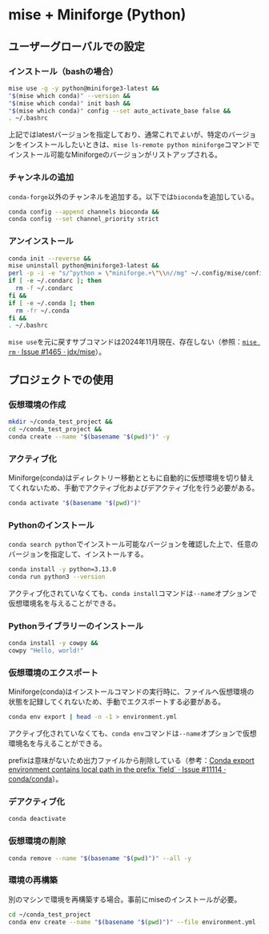 
# mise + Miniforge (Python)
## ユーザーグローバルでの設定
### インストール（bashの場合）
```sh
mise use -g -y python@miniforge3-latest &&
"$(mise which conda)" --version &&
"$(mise which conda)" init bash &&
"$(mise which conda)" config --set auto_activate_base false &&
. ~/.bashrc
```
上記ではlatestバージョンを指定しており、通常これでよいが、特定のバージョンをインストールしたいときは、`mise ls-remote python miniforge`コマンドでインストール可能なMiniforgeのバージョンがリストアップされる。

### チャンネルの追加
`conda-forge`以外のチャンネルを追加する。以下では`bioconda`を追加している。
```sh
conda config --append channels bioconda &&
conda config --set channel_priority strict
```

### アンインストール
```sh
conda init --reverse &&
mise uninstall python@miniforge3-latest &&
perl -p -i -e "s/^python = \"miniforge.+\"\\n//mg" ~/.config/mise/config.toml &&
if [ -e ~/.condarc ]; then
  rm -f ~/.condarc
fi &&
if [ -e ~/.conda ]; then
  rm -fr ~/.conda
fi &&
. ~/.bashrc
```
`mise use`を元に戻すサブコマンドは2024年11月現在、存在しない（参照：[`mise rm` · Issue #1465 · jdx/mise](https://github.com/jdx/mise/issues/1465)）。

## プロジェクトでの使用
### 仮想環境の作成
```sh
mkdir ~/conda_test_project &&
cd ~/conda_test_project &&
conda create --name "$(basename "$(pwd)")" -y
```

### アクティブ化
Miniforge(conda)はディレクトリー移動とともに自動的に仮想環境を切り替えてくれないため、手動でアクティブ化およびデアクティブ化を行う必要がある。
```sh
conda activate "$(basename "$(pwd)")"
```

### Pythonのインストール
`conda search python`でインストール可能なバージョンを確認した上で、任意のバージョンを指定して、インストールする。
```sh
conda install -y python=3.13.0
conda run python3 --version
```
アクティブ化されていなくても、`conda install`コマンドは`--name`オプションで仮想環境名を与えることができる。

### Pythonライブラリーのインストール
```sh
conda install -y cowpy &&
cowpy "Hello, world!"
```

### 仮想環境のエクスポート
Miniforge(conda)はインストールコマンドの実行時に、ファイルへ仮想環境の状態を記録してくれないため、手動でエクスポートする必要がある。
```sh
conda env export | head -n -1 > environment.yml
```
アクティブ化されていなくても、`conda env`コマンドは`--name`オプションで仮想環境名を与えることができる。

prefixは意味がないため出力ファイルから削除している（参考：[Conda export environment contains local path in the prefix \`field\` · Issue #11114 · conda/conda](https://github.com/conda/conda/issues/11114)）。

### デアクティブ化
```sh
conda deactivate
```

### 仮想環境の削除
```sh
conda remove --name "$(basename "$(pwd)")" --all -y
```

### 環境の再構築
別のマシンで環境を再構築する場合。事前にmiseのインストールが必要。
```sh
cd ~/conda_test_project
conda env create --name "$(basename "$(pwd)")" --file environment.yml -y
```
